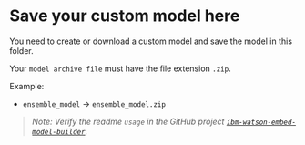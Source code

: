 # Save your custom model here

You need to create or download a custom model and save the model in this folder.

Your `model archive file` must have the file extension `.zip`.

Example:
* `ensemble_model` -> `ensemble_model.zip`

> _Note: Verify the readme `usage` in the GitHub project  [`ibm-watson-embed-model-builder`](https://github.com/IBM/ibm-watson-embed-model-builder#usage)._
